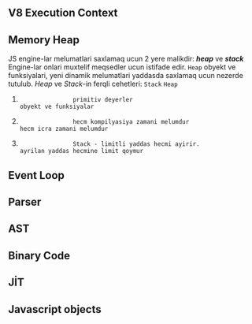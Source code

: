 ## V8 Execution Context
## Memory Heap
JS engine-lar melumatlari saxlamaq ucun  2 yere malikdir: ***heap*** ve ***stack***
Engine-lar onlari muxtelif meqsedler ucun istifade edir.
[](https://felixgerschau.com/static/b452488bd7eeac0405c48f164da6280d/5a190/stack-heap-pointers.png)
`Heap` obyekt ve funksiyalari, yeni dinamik melumatlari yaddasda saxlamaq ucun nezerde tutulub.
*Heap* ve *Stack*-in ferqli cehetleri:
                             `Stack`                                                       `Heap` 

1.                    primitiv deyerler                                      obyekt ve funksiyalar      
2.                    hecm kompilyasiya zamani melumdur                      hecm icra zamani melumdur   
3.                    Stack - limitli yaddas hecmi ayirir.                   ayrilan yaddas hecmine limit qoymur

## Event Loop
## Parser
## AST
## Binary Code
## JİT
## Javascript objects
